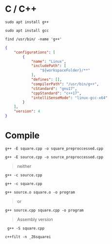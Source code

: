 # C / C++
```
sudo apt install g++
```
```
sudo apt install gcc
```
```
find /usr/bin/ -name 'g++'
```
```json
{
    "configurations": [
        {
            "name": "Linux",
            "includePath": [
                "${workspaceFolder}/**"
            ],
            "defines": [],
            "compilerPath": "/usr/bin/g++",
            "cStandard": "gnu17",
            "cppStandard": "c++17",
            "intelliSenseMode": "linux-gcc-x64"
        }
    ],
    "version": 4
}
```
# Compile
```
g++ -E square.cpp -o square_preproccessed.cpp
```
```
g++ -E source.cpp -o source_preproccessed.cpp
```
>neither
```
g++ -c source.cpp
```
```
g++ -c square.cpp
```
```
g++ source.o square.o -o program
```
> or
```
g++ source.cpp square.cpp -o program
```
> Assembly version
```
 g++ -S square.cpp
```
```
c++filt -n _Z6squarei
```